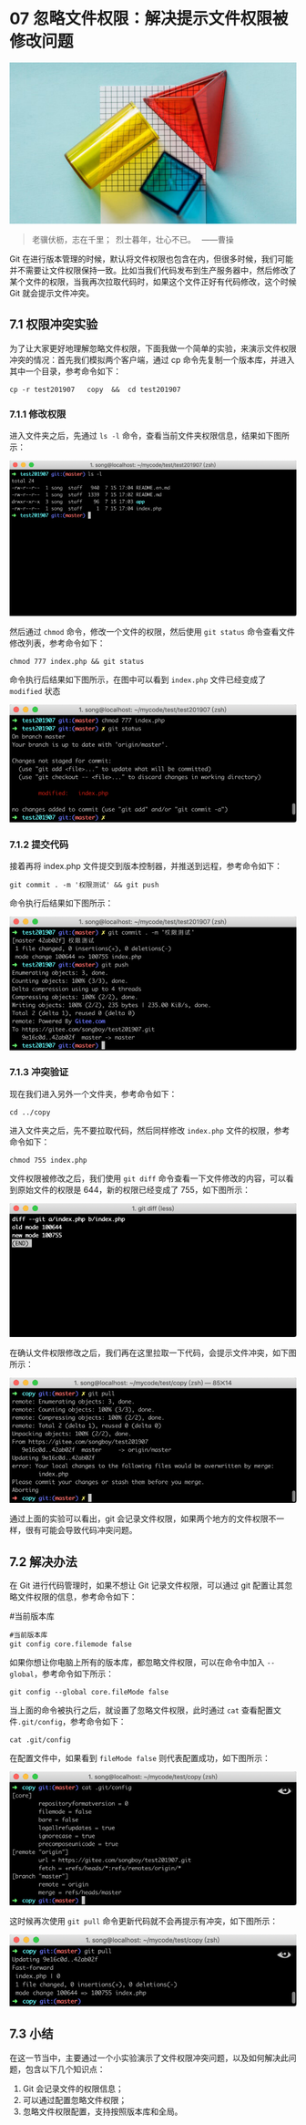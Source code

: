 # 07 忽略文件权限：解决提示文件权限被修改问题

![image-20230728150232091](./assets/image-20230728150232091.png)

> 老骥伏枥，志在千里； 烈士暮年，壮心不已。  ——曹操

Git 在进行版本管理的时候，默认将文件权限也包含在内，但很多时候，我们可能并不需要让文件权限保持一致。比如当我们代码发布到生产服务器中，然后修改了某个文件的权限，当我再次拉取代码时，如果这个文件正好有代码修改，这个时候 Git 就会提示文件冲突。

## 7.1 权限冲突实验

为了让大家更好地理解忽略文件权限，下面我做一个简单的实验，来演示文件权限冲突的情况：首先我们模拟两个客户端，通过 cp 命令先复制一个版本库，并进入其中一个目录，参考命令如下：

```
cp -r test201907   copy  &&  cd test201907
```

### 7.1.1 修改权限

进入文件夹之后，先通过 `ls -l` 命令，查看当前文件夹权限信息，结果如下图所示：

![image-20230728150242905](./assets/image-20230728150242905.png)

然后通过 `chmod` 命令，修改一个文件的权限，然后使用 `git status` 命令查看文件修改列表，参考命令如下：

```
chmod 777 index.php && git status
```

命令执行后结果如下图所示，在图中可以看到 `index.php` 文件已经变成了 `modified` 状态

![image-20230728150251889](./assets/image-20230728150251889.png)

### 7.1.2 提交代码

接着再将 index.php 文件提交到版本控制器，并推送到远程，参考命令如下：

```
git commit . -m '权限测试' && git push
```

命令执行后结果如下图所示：

![image-20230728150309330](./assets/image-20230728150309330.png)

### 7.1.3 冲突验证

现在我们进入另外一个文件夹，参考命令如下：

```
cd ../copy
```

进入文件夹之后，先不要拉取代码，然后同样修改 `index.php` 文件的权限，参考命令如下：

```
chmod 755 index.php
```

文件权限被修改之后，我们使用 `git diff` 命令查看一下文件修改的内容，可以看到原始文件的权限是 644，新的权限已经变成了 755，如下图所示：

![image-20230728150321944](./assets/image-20230728150321944.png)

在确认文件权限修改之后，我们再在这里拉取一下代码，会提示文件冲突，如下图所示：

![image-20230728150330481](./assets/image-20230728150330481.png)

通过上面的实验可以看出，git 会记录文件权限，如果两个地方的文件权限不一样，很有可能会导致代码冲突问题。

## 7.2 解决办法

在 Git 进行代码管理时，如果不想让 Git 记录文件权限，可以通过 git 配置让其忽略文件权限的信息，参考命令如下：

\#当前版本库

```
#当前版本库
git config core.filemode false
```

如果你想让你电脑上所有的版本库，都忽略文件权限，可以在命令中加入 `--global`，参考命令如下所示：

```
git config --global core.fileMode false
```

当上面的命令被执行之后，就设置了忽略文件权限，此时通过 `cat` 查看配置文件`.git/config`，参考命令如下：

```
cat .git/config
```

在配置文件中，如果看到 `fileMode false` 则代表配置成功，如下图所示：

![image-20230728150339909](./assets/image-20230728150339909.png)

这时候再次使用 `git pull` 命令更新代码就不会再提示有冲突，如下图所示：

![image-20230728150347003](./assets/image-20230728150347003.png)

## 7.3 小结

在这一节当中，主要通过一个小实验演示了文件权限冲突问题，以及如何解决此问题，包含以下几个知识点：

1. Git 会记录文件的权限信息；
2. 可以通过配置忽略文件权限；
3. 忽略文件权限配置，支持按照版本库和全局。
